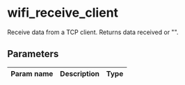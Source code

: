 wifi_receive_client
==========

Receive data from a TCP client. Returns data received or "".

Parameters
----------

| Param name | Description | Type     |
 ------------|-------------|----------
